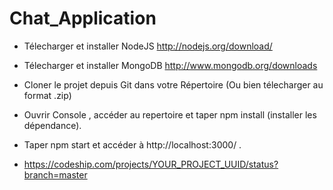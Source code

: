 # Chat_Application

- Télecharger et installer NodeJS http://nodejs.org/download/

- Télecharger et installer MongoDB http://www.mongodb.org/downloads

- Cloner le projet depuis Git dans votre Répertoire (Ou bien télecharger au format .zip)

- Ouvrir Console , accéder au repertoire et taper npm install (installer les dépendance).

- Taper npm start et accéder à http://localhost:3000/ . 
- https://codeship.com/projects/YOUR_PROJECT_UUID/status?branch=master


